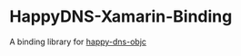 # HappyDNS-Xamarin-Binding
A binding library for [happy-dns-objc](https://github.com/qiniu/happy-dns-objc)
